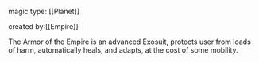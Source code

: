 magic type: [[Planet]]

created by:[[Empire]]

The Armor of the Empire is an advanced Exosuit, protects user from loads of harm, automatically heals, and adapts, at the cost of some mobility.

